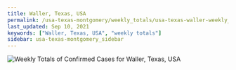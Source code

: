 ```yaml
---
title: Waller, Texas, USA
permalink: /usa-texas-montgomery/weekly_totals/usa-texas-waller-weekly_totals.html
last_updated: Sep 10, 2021
keywords: ["Waller, Texas, USA", "weekly totals"]
sidebar: usa-texas-montgomery_sidebar
---
```


![Weekly Totals of Confirmed Cases for Waller, Texas, USA](/covid_tracker/images/graphs/usa-texas-waller-weekly_totals_graph.png)
